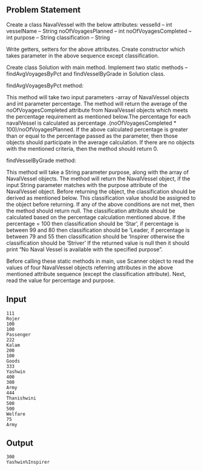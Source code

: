 ## Problem Statement
Create a class NavalVessel with the below attributes:
vesselld – int
vesselName – String
noOfVoyagesPlanned – int
noOfVoyagesCompleted – int
purpose – String
classification – String

Write getters, setters for the above attributes. Create constructor which takes parameter in the above sequence except classification.

Create class Solution with main method. Implement two static methods – findAvgVoyagesByPct and findVesselByGrade in Solution class.

findAvgVoyagesByPct method:

This method will take two input parameters -array of NavalVessel objects and int parameter percentage. The method will return the average of the noOfVoyagesCompleted attribute from NavalVessel objects which meets the percentage requirement as mentioned below.The percentage for each navalVessel is calculated as percentage .(noOfVoyagesCompleted * 100)/noOfVoyagesPlanned. If the above calculated percentage is greater than or equal to the percentage passed as the parameter, then those objects should participate in the average calculation. If there are no objects with the mentioned criteria, then the method should return 0.

findVesselByGrade method:

This method will take a String parameter purpose, along with the array of NavalVessel objects. The method will return the NavalVessel object, if the input String parameter matches with the purpose attribute of the NavalVessel object. Before returning the object, the classification should be derived as mentioned below. This classification value should be assigned to the object before returning. If any of the above conditions are not met, then the method should return null. The classification attribute should be calculated based on the percentage calculation mentioned above. If the percentage = 100 then classification should be ‘Star’, if percentage is between 99 and 80 then classification should be ‘Leader, if percentage is between 79 and 55 then classification should be ‘Inspirer otherwise the classification should be ‘Striver’ If the returned value is null then it should print “No Naval Vessel is available with the specified purpose”.

Before calling these static methods in main, use Scanner object to read the values of four NavalVessel objects referring attributes in the above mentioned attribute sequence (except the classification attribute). Next, read the value for percentage and purpose.

## Input
    111
    Rojer
    100
    100
    Passenger
    222
    Kalam
    200
    100
    Goods
    333
    Yashwin
    400
    300
    Army
    444
    Thanishwini
    500
    500
    Welfare
    75
    Army
## Output
    300
    Yashwin%Inspirer
